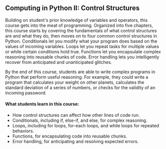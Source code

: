 ## Computing in Python II: Control Structures

Building on student's prior knowledge of variables and operators, this course gets into the meat of programming. 
Organized into five chapters, this course starts by covering the fundamentals of what control structures are and what they do, then moves on to four common control structures in Python. Conditionals let you modify what your program does based on the values of incoming variables. Loops let you repeat tasks for multiple values or while certain conditions hold true. Functions let you encapsulate complex reasoning into reusable chunks of code. Error handling lets you intelligently recover from anticipated and unanticipated glitches.

By the end of this course, students are able to write complex programs in Python that perform useful reasoning. 
For example, they could write a program that calculates your weight on other planets, calculates the standard deviation of a series of numbers, or checks for the validity of an incoming password.

#### What students learn in this course:
- How control structures can affect how other lines of code run.
- Conditionals, including if, else-if, and else, for complex reasoning.
- Loops, including for loops, for-each loops, and while loops for repeated behaviors.
- Functions, for encapsulating code into reusable chunks.
- Error handling, for anticipating and resolving expected errors.
